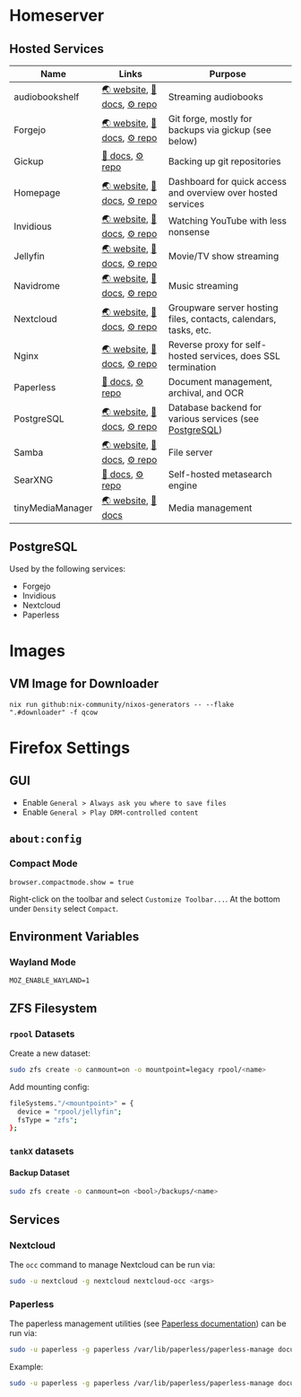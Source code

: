 # Homeserver

## Hosted Services

| Name             | Links                                                                                                                                                                              | Purpose                                                               |
| ---------------- | ---------------------------------------------------------------------------------------------------------------------------------------------------------------------------------- | --------------------------------------------------------------------- |
| audiobookshelf   | [:earth_asia: website](https://www.audiobookshelf.org/), [:closed_book: docs](https://www.audiobookshelf.org/docs), [:gear: repo](https://github.com/advplyr/audiobookshelf)       | Streaming audiobooks                                                  |
| Forgejo          | [:earth_asia: website](https://forgejo.org/), [:closed_book: docs](https://forgejo.org/docs/latest/), [:gear: repo](https://codeberg.org/forgejo/forgejo)                          | Git forge, mostly for backups via gickup (see below)                  |
| Gickup           | [:closed_book: docs](https://cooperspencer.github.io/gickup-documentation/), [:gear: repo](https://github.com/cooperspencer/gickup)                                                | Backing up git repositories                                           |
| Homepage         | [:earth_asia: website](https://gethomepage.dev/), [:closed_book: docs](https://gethomepage.dev/widgets/), [:gear: repo](https://github.com/gethomepage/homepage)                   | Dashboard for quick access and overview over hosted services          |
| Invidious        | [:earth_asia: website](https://invidious.io/), [:closed_book: docs](https://docs.invidious.io/), [:gear: repo](https://github.com/iv-org/invidious)                                | Watching YouTube with less nonsense                                   |
| Jellyfin         | [:earth_asia: website](https://jellyfin.org/), [:closed_book: docs](https://jellyfin.org/docs/), [:gear: repo](https://github.com/jellyfin/jellyfin)                               | Movie/TV show streaming                                               |
| Navidrome        | [:earth_asia: website](https://www.navidrome.org/), [:closed_book: docs](https://www.navidrome.org/docs/), [:gear: repo](https://github.com/navidrome/navidrome)                   | Music streaming                                                       |
| Nextcloud        | [:earth_asia: website](https://nextcloud.com/), [:closed_book: docs](https://docs.nextcloud.com/server/latest/admin_manual/), [:gear: repo](https://github.com/nextcloud/server)   | Groupware server hosting files, contacts, calendars, tasks, etc.      |
| Nginx            | [:earth_asia: website](https://nginx.org/en/), [:closed_book: docs](https://nginx.org/en/docs/), [:gear: repo](https://github.com/nginx/nginx)                                     | Reverse proxy for self-hosted services, does SSL termination          |
| Paperless        | [:closed_book: docs](https://docs.paperless-ngx.com/), [:gear: repo](https://github.com/paperless-ngx/paperless-ngx)                                                               | Document management, archival, and OCR                                |
| PostgreSQL       | [:earth_asia: website](https://www.postgresql.org/), [:closed_book: docs](https://www.postgresql.org/docs/current/index.html), [:gear: repo](https://github.com/postgres/postgres) | Database backend for various services (see [PostgreSQL](#postgresql)) |
| Samba            | [:earth_asia: website](https://www.samba.org/), [:closed_book: docs](https://www.samba.org/samba/docs/), [:gear: repo](https://gitlab.com/samba-team/samba)                        | File server                                                           |
| SearXNG          | [:closed_book: docs](https://docs.searxng.org/), [:gear: repo](https://github.com/searxng/searxng)                                                                                 | Self-hosted metasearch engine                                         |
| tinyMediaManager | [:earth_asia: website](https://www.tinymediamanager.org/), [:closed_book: docs](https://www.tinymediamanager.org/docs/)                                                            | Media management                                                      |

## PostgreSQL

Used by the following services:

- Forgejo
- Invidious
- Nextcloud
- Paperless

# Images

## VM Image for Downloader

```shell
nix run github:nix-community/nixos-generators -- --flake ".#downloader" -f qcow
```

# Firefox Settings

## GUI

- Enable `General > Always ask you where to save files`
- Enable `General > Play DRM-controlled content`

## `about:config`

### Compact Mode

`browser.compactmode.show = true`

Right-click on the toolbar and select `Customize Toolbar...`. At the bottom under `Density` select `Compact`.

## Environment Variables

### Wayland Mode

`MOZ_ENABLE_WAYLAND=1`

## ZFS Filesystem

### `rpool` Datasets

Create a new dataset:

```bash
sudo zfs create -o canmount=on -o mountpoint=legacy rpool/<name>
```

Add mounting config:

```bash
fileSystems."/<mountpoint>" = {
  device = "rpool/jellyfin";
  fsType = "zfs";
};
```

### `tankX` datasets

#### Backup Dataset

```bash
sudo zfs create -o canmount=on <bool>/backups/<name>
```

## Services

### Nextcloud

The `occ` command to manage Nextcloud can be run via:

```bash
sudo -u nextcloud -g nextcloud nextcloud-occ <args>
```

### Paperless

The paperless management utilities (see [Paperless documentation](https://docs.paperless-ngx.com/administration/#management-commands)) can be run via:

```bash
sudo -u paperless -g paperless /var/lib/paperless/paperless-manage document_exporter <command> <args>
```

Example:

```bash
sudo -u paperless -g paperless /var/lib/paperless/paperless-manage document_sanity_checker -v 3
```
